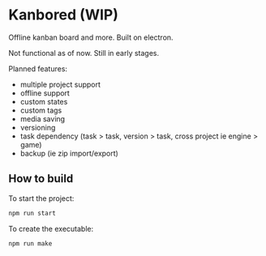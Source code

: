 # Kanbored (WIP)

Offline kanban board and more. Built on electron.

Not functional as of now. Still in early stages.

Planned features:

-   multiple project support
-   offline support
-   custom states
-   custom tags
-   media saving
-   versioning
-   task dependency (task > task, version > task, cross project ie engine > game)
-   backup (ie zip import/export)

## How to build

To start the project:

```sh
npm run start
```

To create the executable:

```sh
npm run make
```
